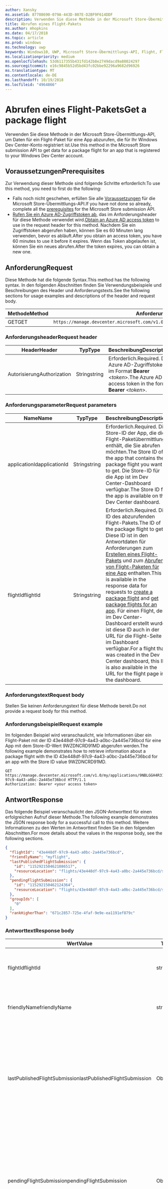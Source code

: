 ```yaml
---
author: Xansky
ms.assetid: 87708690-079A-443D-807E-D2BF9F614DDF
description: Verwenden Sie diese Methode in der Microsoft Store-Übermittlungs-API, um Daten für ein Flight-Paket für eine App abzurufen, die für Ihr Windows Dev Center-Konto registriert ist.
title: Abrufen eines Flight-Pakets
ms.author: mhopkins
ms.date: 04/17/2018
ms.topic: article
ms.prod: windows
ms.technology: uwp
keywords: Windows10, UWP, Microsoft Store-Übermittlungs-API, Flight, Flight-Pakete
ms.localizationpriority: medium
ms.openlocfilehash: 53d6117355b431fd142b8e2749dacd9a88024297
ms.sourcegitcommit: e16c9845b52d5bd43fc02bbe92296a9682d96926
ms.translationtype: MT
ms.contentlocale: de-DE
ms.lasthandoff: 10/19/2018
ms.locfileid: "4964866"
---
```

# <a name="get-a-package-flight"></a><span data-ttu-id="c50fe-104">Abrufen eines Flight-Pakets</span><span class="sxs-lookup"><span data-stu-id="c50fe-104">Get a package flight</span></span>

<span data-ttu-id="c50fe-105">Verwenden Sie diese Methode in der Microsoft Store-Übermittlungs-API, um Daten für ein Flight-Paket für eine App abzurufen, die für Ihr Windows Dev Center-Konto registriert ist.</span><span class="sxs-lookup"><span data-stu-id="c50fe-105">Use this method in the Microsoft Store submission API to get data for a package flight for an app that is registered to your Windows Dev Center account.</span></span>

## <a name="prerequisites"></a><span data-ttu-id="c50fe-106">Voraussetzungen</span><span class="sxs-lookup"><span data-stu-id="c50fe-106">Prerequisites</span></span>

<span data-ttu-id="c50fe-107">Zur Verwendung dieser Methode sind folgende Schritte erforderlich:</span><span class="sxs-lookup"><span data-stu-id="c50fe-107">To use this method, you need to first do the following:</span></span>

* <span data-ttu-id="c50fe-108">Falls noch nicht geschehen, erfüllen Sie alle [Voraussetzungen](create-and-manage-submissions-using-windows-store-services.md#prerequisites) für die Microsoft Store-Übermittlungs-API.</span><span class="sxs-lookup"><span data-stu-id="c50fe-108">If you have not done so already, complete all the [prerequisites](create-and-manage-submissions-using-windows-store-services.md#prerequisites) for the Microsoft Store submission API.</span></span>
* <span data-ttu-id="c50fe-109">[Rufen Sie ein Azure AD-Zugriffstoken ab](create-and-manage-submissions-using-windows-store-services.md#obtain-an-azure-ad-access-token), das im Anforderungsheader für diese Methode verwendet wird.</span><span class="sxs-lookup"><span data-stu-id="c50fe-109">[Obtain an Azure AD access token](create-and-manage-submissions-using-windows-store-services.md#obtain-an-azure-ad-access-token) to use in the request header for this method.</span></span> <span data-ttu-id="c50fe-110">Nachdem Sie ein Zugriffstoken abgerufen haben, können Sie es 60 Minuten lang verwenden, bevor es abläuft.</span><span class="sxs-lookup"><span data-stu-id="c50fe-110">After you obtain an access token, you have 60 minutes to use it before it expires.</span></span> <span data-ttu-id="c50fe-111">Wenn das Token abgelaufen ist, können Sie ein neues abrufen.</span><span class="sxs-lookup"><span data-stu-id="c50fe-111">After the token expires, you can obtain a new one.</span></span>

## <a name="request"></a><span data-ttu-id="c50fe-112">Anforderung</span><span class="sxs-lookup"><span data-stu-id="c50fe-112">Request</span></span>

<span data-ttu-id="c50fe-113">Diese Methode hat die folgende Syntax.</span><span class="sxs-lookup"><span data-stu-id="c50fe-113">This method has the following syntax.</span></span> <span data-ttu-id="c50fe-114">In den folgenden Abschnitten finden Sie Verwendungsbeispiele und Beschreibungen des Header und Anforderungstexts.</span><span class="sxs-lookup"><span data-stu-id="c50fe-114">See the following sections for usage examples and descriptions of the header and request body.</span></span>

| <span data-ttu-id="c50fe-115">Methode</span><span class="sxs-lookup"><span data-stu-id="c50fe-115">Method</span></span> | <span data-ttu-id="c50fe-116">Anforderungs-URI</span><span class="sxs-lookup"><span data-stu-id="c50fe-116">Request URI</span></span>                                                      |
|--------|------------------------------------------------------------------|
| <span data-ttu-id="c50fe-117">GET</span><span class="sxs-lookup"><span data-stu-id="c50fe-117">GET</span></span>    | ```https://manage.devcenter.microsoft.com/v1.0/my/applications/{applicationId}/flights/{flightId}``` |


### <a name="request-header"></a><span data-ttu-id="c50fe-118">Anforderungsheader</span><span class="sxs-lookup"><span data-stu-id="c50fe-118">Request header</span></span>

| <span data-ttu-id="c50fe-119">Header</span><span class="sxs-lookup"><span data-stu-id="c50fe-119">Header</span></span>        | <span data-ttu-id="c50fe-120">Typ</span><span class="sxs-lookup"><span data-stu-id="c50fe-120">Type</span></span>   | <span data-ttu-id="c50fe-121">Beschreibung</span><span class="sxs-lookup"><span data-stu-id="c50fe-121">Description</span></span>                                                                 |
|---------------|--------|-----------------------------------------------------------------------------|
| <span data-ttu-id="c50fe-122">Autorisierung</span><span class="sxs-lookup"><span data-stu-id="c50fe-122">Authorization</span></span> | <span data-ttu-id="c50fe-123">String</span><span class="sxs-lookup"><span data-stu-id="c50fe-123">string</span></span> | <span data-ttu-id="c50fe-124">Erforderlich.</span><span class="sxs-lookup"><span data-stu-id="c50fe-124">Required.</span></span> <span data-ttu-id="c50fe-125">Das Azure AD-Zugriffstoken im Format **Bearer** &lt;*token*&gt;.</span><span class="sxs-lookup"><span data-stu-id="c50fe-125">The Azure AD access token in the form **Bearer** &lt;*token*&gt;.</span></span> |


### <a name="request-parameters"></a><span data-ttu-id="c50fe-126">Anforderungsparameter</span><span class="sxs-lookup"><span data-stu-id="c50fe-126">Request parameters</span></span>

| <span data-ttu-id="c50fe-127">Name</span><span class="sxs-lookup"><span data-stu-id="c50fe-127">Name</span></span>        | <span data-ttu-id="c50fe-128">Typ</span><span class="sxs-lookup"><span data-stu-id="c50fe-128">Type</span></span>   | <span data-ttu-id="c50fe-129">Beschreibung</span><span class="sxs-lookup"><span data-stu-id="c50fe-129">Description</span></span>                                                                 |
|---------------|--------|-----------------------------------------------------------------------------|
| <span data-ttu-id="c50fe-130">applicationId</span><span class="sxs-lookup"><span data-stu-id="c50fe-130">applicationId</span></span> | <span data-ttu-id="c50fe-131">String</span><span class="sxs-lookup"><span data-stu-id="c50fe-131">string</span></span> | <span data-ttu-id="c50fe-132">Erforderlich.</span><span class="sxs-lookup"><span data-stu-id="c50fe-132">Required.</span></span> <span data-ttu-id="c50fe-133">Die Store-ID der App, die die Flight-Paketübermittlung enthält, die Sie abrufen möchten.</span><span class="sxs-lookup"><span data-stu-id="c50fe-133">The Store ID of the app that contains the package flight you want to get.</span></span> <span data-ttu-id="c50fe-134">Die Store-ID für die App ist im Dev Center-Dashboard verfügbar.</span><span class="sxs-lookup"><span data-stu-id="c50fe-134">The Store ID for the app is available on the Dev Center dashboard.</span></span>  |
| <span data-ttu-id="c50fe-135">flightId</span><span class="sxs-lookup"><span data-stu-id="c50fe-135">flightId</span></span> | <span data-ttu-id="c50fe-136">String</span><span class="sxs-lookup"><span data-stu-id="c50fe-136">string</span></span> | <span data-ttu-id="c50fe-137">Erforderlich.</span><span class="sxs-lookup"><span data-stu-id="c50fe-137">Required.</span></span> <span data-ttu-id="c50fe-138">Die ID des abzurufenden Flight-Pakets.</span><span class="sxs-lookup"><span data-stu-id="c50fe-138">The ID of the package flight to get.</span></span> <span data-ttu-id="c50fe-139">Diese ID ist in den Antwortdaten für Anforderungen zum [Erstellen eines Flight-Pakets](create-a-flight.md) und zum [Abrufen von Flight-Paketen für eine App](get-flights-for-an-app.md) enthalten.</span><span class="sxs-lookup"><span data-stu-id="c50fe-139">This ID is available in the response data for requests to [create a package flight](create-a-flight.md) and [get package flights for an app](get-flights-for-an-app.md).</span></span> <span data-ttu-id="c50fe-140">Für einen Flight, der im Dev Center-Dashboard erstellt wurde, ist diese ID auch in der URL für die Flight-Seite im Dashboard verfügbar.</span><span class="sxs-lookup"><span data-stu-id="c50fe-140">For a flight that was created in the Dev Center dashboard, this ID is also available in the URL for the flight page in the dashboard.</span></span>  |


### <a name="request-body"></a><span data-ttu-id="c50fe-141">Anforderungstext</span><span class="sxs-lookup"><span data-stu-id="c50fe-141">Request body</span></span>

<span data-ttu-id="c50fe-142">Stellen Sie keinen Anforderungstext für diese Methode bereit.</span><span class="sxs-lookup"><span data-stu-id="c50fe-142">Do not provide a request body for this method.</span></span>

### <a name="request-example"></a><span data-ttu-id="c50fe-143">Anforderungsbeispiel</span><span class="sxs-lookup"><span data-stu-id="c50fe-143">Request example</span></span>

<span data-ttu-id="c50fe-144">Im folgenden Beispiel wird veranschaulicht, wie Informationen über ein Flight-Paket mit der ID 43e448df-97c9-4a43-a0bc-2a445e736bcd für eine App mit dem Store-ID-Wert 9WZDNCRD91MD abgerufen werden.</span><span class="sxs-lookup"><span data-stu-id="c50fe-144">The following example demonstrates how to retrieve information about a package flight with the ID 43e448df-97c9-4a43-a0bc-2a445e736bcd for an app with the Store ID value 9WZDNCRD91MD.</span></span>

```
GET https://manage.devcenter.microsoft.com/v1.0/my/applications/9NBLGGH4R315/flights/43e448df-97c9-4a43-a0bc-2a445e736bcd HTTP/1.1
Authorization: Bearer <your access token>
```

## <a name="response"></a><span data-ttu-id="c50fe-145">Antwort</span><span class="sxs-lookup"><span data-stu-id="c50fe-145">Response</span></span>

<span data-ttu-id="c50fe-146">Das folgende Beispiel veranschaulicht den JSON-Antworttext für einen erfolgreichen Aufruf dieser Methode.</span><span class="sxs-lookup"><span data-stu-id="c50fe-146">The following example demonstrates the JSON response body for a successful call to this method.</span></span> <span data-ttu-id="c50fe-147">Weitere Informationen zu den Werten im Antworttext finden Sie in den folgenden Abschnitten.</span><span class="sxs-lookup"><span data-stu-id="c50fe-147">For more details about the values in the response body, see the following sections.</span></span>

```json
{
  "flightId": "43e448df-97c9-4a43-a0bc-2a445e736bcd",
  "friendlyName": "myflight",
  "lastPublishedFlightSubmission": {
    "id": "1152921504621086517",
    "resourceLocation": "flights/43e448df-97c9-4a43-a0bc-2a445e736bcd/submissions/1152921504621086517"
  },
  "pendingFlightSubmission": {
    "id": "115292150462124364",
    "resourceLocation": "flights/43e448df-97c9-4a43-a0bc-2a445e736bcd/submissions/1152921504621243647"
  },
  "groupIds": [
    "0"
  ],
  "rankHigherThan": "671c2857-725e-4faf-9e9e-ea1191ef879c"
}
```

### <a name="response-body"></a><span data-ttu-id="c50fe-148">Antworttext</span><span class="sxs-lookup"><span data-stu-id="c50fe-148">Response body</span></span>

| <span data-ttu-id="c50fe-149">Wert</span><span class="sxs-lookup"><span data-stu-id="c50fe-149">Value</span></span>      | <span data-ttu-id="c50fe-150">Typ</span><span class="sxs-lookup"><span data-stu-id="c50fe-150">Type</span></span>   | <span data-ttu-id="c50fe-151">Beschreibung</span><span class="sxs-lookup"><span data-stu-id="c50fe-151">Description</span></span>                                                                                                                                                                                                                                                                         |
|------------|--------|----------------------------------------------------------------------------------------------------------------------------------------------------------------------------------------------------------------------------------------------------------------------------------------|
| <span data-ttu-id="c50fe-152">flightId</span><span class="sxs-lookup"><span data-stu-id="c50fe-152">flightId</span></span>            | <span data-ttu-id="c50fe-153">string</span><span class="sxs-lookup"><span data-stu-id="c50fe-153">string</span></span>  | <span data-ttu-id="c50fe-154">Die ID für das Flight-Paket.</span><span class="sxs-lookup"><span data-stu-id="c50fe-154">The ID for the package flight.</span></span> <span data-ttu-id="c50fe-155">Dieser Wert wird von Dev Center bereitgestellt.</span><span class="sxs-lookup"><span data-stu-id="c50fe-155">This value is supplied by Dev Center.</span></span>  |
| <span data-ttu-id="c50fe-156">friendlyName</span><span class="sxs-lookup"><span data-stu-id="c50fe-156">friendlyName</span></span>           | <span data-ttu-id="c50fe-157">string</span><span class="sxs-lookup"><span data-stu-id="c50fe-157">string</span></span>  | <span data-ttu-id="c50fe-158">Der Name des Flight-Pakets nach Vorgabe des Entwicklers.</span><span class="sxs-lookup"><span data-stu-id="c50fe-158">The name of the package flight, as specified by the developer.</span></span>   |  
| <span data-ttu-id="c50fe-159">lastPublishedFlightSubmission</span><span class="sxs-lookup"><span data-stu-id="c50fe-159">lastPublishedFlightSubmission</span></span>       | <span data-ttu-id="c50fe-160">Objekt</span><span class="sxs-lookup"><span data-stu-id="c50fe-160">object</span></span> | <span data-ttu-id="c50fe-161">Ein Objekt, das Informationen über die letzte veröffentlichte Übermittlung für das Flight-Paket enthält.</span><span class="sxs-lookup"><span data-stu-id="c50fe-161">An object that provides information about the last published submission for the package flight.</span></span> <span data-ttu-id="c50fe-162">Weitere Informationen finden Sie unten im Abschnitt [Übermittlungsobjekt](#submission_object).</span><span class="sxs-lookup"><span data-stu-id="c50fe-162">For more information, see the [Submission object](#submission_object) section below.</span></span>  |
| <span data-ttu-id="c50fe-163">pendingFlightSubmission</span><span class="sxs-lookup"><span data-stu-id="c50fe-163">pendingFlightSubmission</span></span>        | <span data-ttu-id="c50fe-164">Objekt</span><span class="sxs-lookup"><span data-stu-id="c50fe-164">object</span></span>  |  <span data-ttu-id="c50fe-165">Ein Objekt, das Informationen über die aktuell ausstehende Übermittlung für das Flight-Paket enthält.</span><span class="sxs-lookup"><span data-stu-id="c50fe-165">An object that provides information about the current pending submission for the package flight.</span></span> <span data-ttu-id="c50fe-166">Weitere Informationen finden Sie unten im Abschnitt [Übermittlungsobjekt](#submission_object).</span><span class="sxs-lookup"><span data-stu-id="c50fe-166">For more information, see the [Submission object](#submission_object) section below.</span></span>  |   
| <span data-ttu-id="c50fe-167">groupIds</span><span class="sxs-lookup"><span data-stu-id="c50fe-167">groupIds</span></span>           | <span data-ttu-id="c50fe-168">array</span><span class="sxs-lookup"><span data-stu-id="c50fe-168">array</span></span>  | <span data-ttu-id="c50fe-169">Ein Array von Zeichenfolgen, die die IDs der Test-Flight-Gruppen enthalten, die dem Flight-Paket zugeordnet sind.</span><span class="sxs-lookup"><span data-stu-id="c50fe-169">An array of strings that contain the IDs of the flight groups that are associated with the package flight.</span></span> <span data-ttu-id="c50fe-170">Weitere Informationen zu Test-Flight-Gruppen finden Sie unter [Flight-Pakete](https://msdn.microsoft.com/windows/uwp/publish/package-flights).</span><span class="sxs-lookup"><span data-stu-id="c50fe-170">For more information about flight groups, see [Package flights](https://msdn.microsoft.com/windows/uwp/publish/package-flights).</span></span>   |
| <span data-ttu-id="c50fe-171">rankHigherThan</span><span class="sxs-lookup"><span data-stu-id="c50fe-171">rankHigherThan</span></span>           | <span data-ttu-id="c50fe-172">string</span><span class="sxs-lookup"><span data-stu-id="c50fe-172">string</span></span>  | <span data-ttu-id="c50fe-173">Der Anzeigename des Flight-Pakets, das den unmittelbar niedrigeren Rang als das aktuelle Flight-Paket erhält.</span><span class="sxs-lookup"><span data-stu-id="c50fe-173">The friendly name of the package flight that is ranked immediately lower than the current package flight.</span></span> <span data-ttu-id="c50fe-174">Weitere Informationen zur Bewertung von Test-Flight-Gruppen finden Sie unter [Flight-Pakete](https://msdn.microsoft.com/windows/uwp/publish/package-flights).</span><span class="sxs-lookup"><span data-stu-id="c50fe-174">For more information about ranking flight groups, see [Package flights](https://msdn.microsoft.com/windows/uwp/publish/package-flights).</span></span>  |


<span id="submission_object" />

### <a name="submission-object"></a><span data-ttu-id="c50fe-175">Übermittlungsobjekt</span><span class="sxs-lookup"><span data-stu-id="c50fe-175">Submission object</span></span>

<span data-ttu-id="c50fe-176">Die Werte *LastPublishedFlightSubmission* und *PendingFlightSubmission* im Antworttext enthalten Objekte mit Ressourceninformationen über eine Übermittlung für das Flight-Paket.</span><span class="sxs-lookup"><span data-stu-id="c50fe-176">The *lastPublishedFlightSubmission* and *pendingFlightSubmission* values in the response body contain objects that provide resource information about a submission for the package flight.</span></span> <span data-ttu-id="c50fe-177">Diese Objekte enthalten folgende Werte.</span><span class="sxs-lookup"><span data-stu-id="c50fe-177">These objects have the following values.</span></span>

| <span data-ttu-id="c50fe-178">Wert</span><span class="sxs-lookup"><span data-stu-id="c50fe-178">Value</span></span>           | <span data-ttu-id="c50fe-179">Typ</span><span class="sxs-lookup"><span data-stu-id="c50fe-179">Type</span></span>    | <span data-ttu-id="c50fe-180">Beschreibung</span><span class="sxs-lookup"><span data-stu-id="c50fe-180">Description</span></span>                                                                                                                                                                                                                          |
|-----------------|---------|--------------------------------------------------------------------------------------------------------------------------------------------------------------------------------------------------------------------------------------|
| <span data-ttu-id="c50fe-181">id</span><span class="sxs-lookup"><span data-stu-id="c50fe-181">id</span></span>            | <span data-ttu-id="c50fe-182">string</span><span class="sxs-lookup"><span data-stu-id="c50fe-182">string</span></span>  | <span data-ttu-id="c50fe-183">Die ID der Übermittlung.</span><span class="sxs-lookup"><span data-stu-id="c50fe-183">The ID of the submission.</span></span>    |
| <span data-ttu-id="c50fe-184">resourceLocation</span><span class="sxs-lookup"><span data-stu-id="c50fe-184">resourceLocation</span></span>   | <span data-ttu-id="c50fe-185">string</span><span class="sxs-lookup"><span data-stu-id="c50fe-185">string</span></span>  | <span data-ttu-id="c50fe-186">Ein relativer Pfad, den Sie an den Basisanforderungs-URI ```https://manage.devcenter.microsoft.com/v1.0/my/``` anfügen können, um die vollständigen Daten für die Übermittlung abzurufen.</span><span class="sxs-lookup"><span data-stu-id="c50fe-186">A relative path that you can append to the base ```https://manage.devcenter.microsoft.com/v1.0/my/``` request URI to retrieve the complete data for the submission.</span></span>               |


## <a name="error-codes"></a><span data-ttu-id="c50fe-187">Fehlercodes</span><span class="sxs-lookup"><span data-stu-id="c50fe-187">Error codes</span></span>

<span data-ttu-id="c50fe-188">Wenn die Anforderung nicht erfolgreich abgeschlossen werden kann, enthält die Antwort einen der folgenden HTTP-Fehlercodes.</span><span class="sxs-lookup"><span data-stu-id="c50fe-188">If the request cannot be successfully completed, the response will contain one of the following HTTP error codes.</span></span>

| <span data-ttu-id="c50fe-189">Fehlercode</span><span class="sxs-lookup"><span data-stu-id="c50fe-189">Error code</span></span> |  <span data-ttu-id="c50fe-190">Beschreibung</span><span class="sxs-lookup"><span data-stu-id="c50fe-190">Description</span></span>     |
|--------|---------------------  |
| <span data-ttu-id="c50fe-191">400</span><span class="sxs-lookup"><span data-stu-id="c50fe-191">400</span></span>  | <span data-ttu-id="c50fe-192">Die Anforderung ist ungültig.</span><span class="sxs-lookup"><span data-stu-id="c50fe-192">The request is invalid.</span></span> |
| <span data-ttu-id="c50fe-193">404</span><span class="sxs-lookup"><span data-stu-id="c50fe-193">404</span></span>  | <span data-ttu-id="c50fe-194">Das angegebene Flight-Paket konnte nicht gefunden werden.</span><span class="sxs-lookup"><span data-stu-id="c50fe-194">The specified package flight could not be found.</span></span>   |   
| <span data-ttu-id="c50fe-195">409</span><span class="sxs-lookup"><span data-stu-id="c50fe-195">409</span></span>  | <span data-ttu-id="c50fe-196">Die App verwendet eine Dev Center-Dashboard-Funktion, die [derzeit nicht von der Microsoft Store-Übermittlungs-API unterstützt wird](create-and-manage-submissions-using-windows-store-services.md#not_supported).</span><span class="sxs-lookup"><span data-stu-id="c50fe-196">The app uses a Dev Center dashboard feature that is [currently not supported by the Microsoft Store submission API](create-and-manage-submissions-using-windows-store-services.md#not_supported).</span></span> |                                                                                                 


## <a name="related-topics"></a><span data-ttu-id="c50fe-197">Verwandte Themen</span><span class="sxs-lookup"><span data-stu-id="c50fe-197">Related topics</span></span>

* [<span data-ttu-id="c50fe-198">Erstellen und Verwalten von Übermittlungen mit Microsoft Store-Diensten</span><span class="sxs-lookup"><span data-stu-id="c50fe-198">Create and manage submissions using Microsoft Store services</span></span>](create-and-manage-submissions-using-windows-store-services.md)
* [<span data-ttu-id="c50fe-199">Erstellen eines Flight-Pakets</span><span class="sxs-lookup"><span data-stu-id="c50fe-199">Create a package flight</span></span>](create-a-flight.md)
* [<span data-ttu-id="c50fe-200">Löschen eines Flight-Pakets</span><span class="sxs-lookup"><span data-stu-id="c50fe-200">Delete a package flight</span></span>](delete-a-flight.md)
